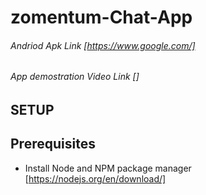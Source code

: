 # zomentum-Chat-App
###### Andriod Apk Link [https://www.google.com/]
###### App demostration Video Link []

## SETUP
## Prerequisites
- Install Node and NPM package manager
[https://nodejs.org/en/download/]
